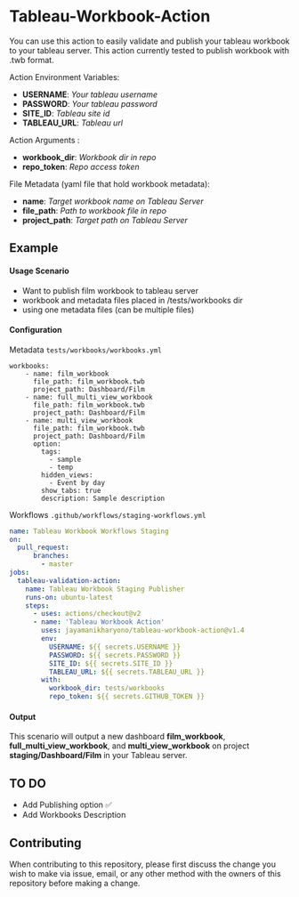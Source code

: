 # Tableau-Workbook-Action

You can use this action to easily validate and publish your tableau workbook to your tableau server. This action currently tested to publish workbook with .twb format.

Action Environment Variables:
- **USERNAME**: *Your tableau username*
- **PASSWORD**: *Your tableau password*
- **SITE_ID**: *Tableau site id*
- **TABLEAU_URL**: *Tableau url*

Action Arguments :
- **workbook_dir**: *Workbook dir in repo*
- **repo_token**: *Repo access token*


File Metadata (yaml file that hold workbook metadata):
- **name**: *Target workbook name on Tableau Server*
- **file_path**: *Path to workbook file in repo*
- **project_path**: *Target path on Tableau Server*

## Example
#### Usage Scenario

- Want to publish film workbook to tableau server
- workbook and metadata files placed in /tests/workbooks dir
- using one metadata files (can be multiple files)



#### Configuration


Metadata `tests/workbooks/workbooks.yml`
```
workbooks:
    - name: film_workbook
      file_path: film_workbook.twb
      project_path: Dashboard/Film
    - name: full_multi_view_workbook
      file_path: film_workbook.twb
      project_path: Dashboard/Film
    - name: multi_view_workbook
      file_path: film_workbook.twb
      project_path: Dashboard/Film
      option:
        tags:
          - sample
          - temp
        hidden_views:
          - Event by day
        show_tabs: true
        description: Sample description
```
Workflows `.github/workflows/staging-workflows.yml`
```yml
name: Tableau Workbook Workflows Staging
on:
  pull_request:
      branches:
        - master
jobs:
  tableau-validation-action:
    name: Tableau Workbook Staging Publisher
    runs-on: ubuntu-latest
    steps:
      - uses: actions/checkout@v2
      - name: 'Tableau Workbook Action' 
        uses: jayamanikharyono/tableau-workbook-action@v1.4
        env:
          USERNAME: ${{ secrets.USERNAME }}
          PASSWORD: ${{ secrets.PASSWORD }}
          SITE_ID: ${{ secrets.SITE_ID }}
          TABLEAU_URL: ${{ secrets.TABLEAU_URL }}
        with:
          workbook_dir: tests/workbooks
          repo_token: ${{ secrets.GITHUB_TOKEN }}

```

#### Output

This scenario will output a new dashboard **film_workbook**, **full_multi_view_workbook**, and **multi_view_workbook** on project **staging/Dashboard/Film** in your Tableau server.


## TO DO
- Add Publishing option ✅
- Add Workbooks Description

## Contributing

When contributing to this repository, please first discuss the change you wish to make via issue, email, or any other method with the owners of this repository before making a change.
